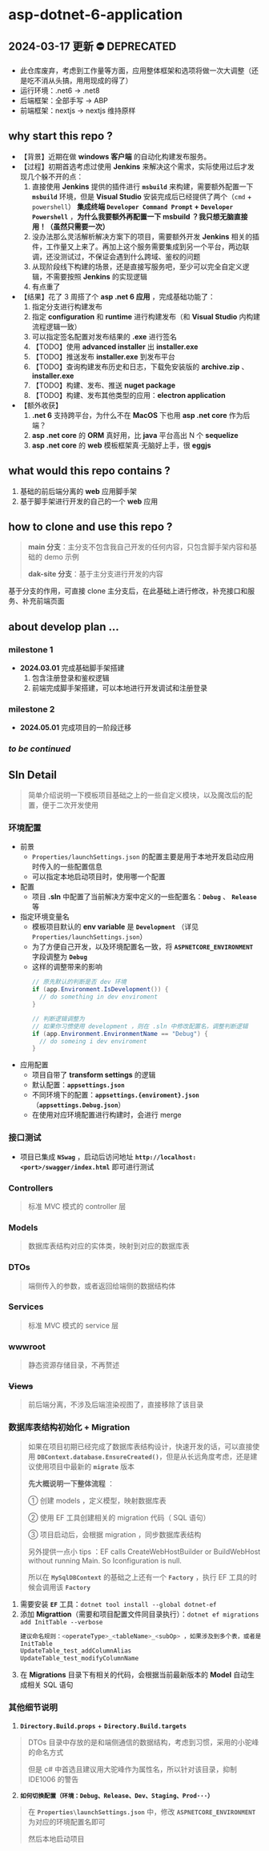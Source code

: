 # asp-dotnet-6-application

## 2024-03-17 更新 ⛔️ DEPRECATED
- 此仓库废弃，考虑到工作量等方面，应用整体框架和选项将做一次大调整（还是吃不消从头搞，用用现成的得了）
- 运行环境：.net6 -> .net8
- 后端框架：全部手写 -> ABP
- 前端框架：nextjs -> nextjs 维持原样

## why start this repo ?

- 【背景】近期在做 **windows 客户端** 的自动化构建发布服务。
- 【过程】初期首选考虑过使用 **Jenkins** 来解决这个需求，实际使用过后才发现几个躲不开的点：
  1. 直接使用 **Jenkins** 提供的插件进行 **`msbuild`** 来构建，需要额外配置一下 **`msbuild`** 环境，但是 **Visual Studio** 安装完成后已经提供了两个（`cmd` + `powershell`） **集成终端 `Developer Command Prompt` + `Developer Powershell`** ，**为什么我要额外再配置一下 msbuild ？我只想无脑直接用！（虽然只需要一次）**
  2. 没办法那么灵活解析解决方案下的项目，需要额外开发 **Jenkins** 相关的插件，工作量又上来了。再加上这个服务需要集成到另一个平台，两边联调，还没测试过，不保证会遇到什么跨域、鉴权的问题
  3. 从现阶段线下构建的场景，还是直接写服务吧，至少可以完全自定义逻辑，不需要按照 **Jenkins** 的实现逻辑
  4. 有点重了
- 【结果】花了 3 周搭了个 **asp .net 6 应用** ，完成基础功能了：
  1. 指定分支进行构建发布
  2. 指定 **configuration** 和 **runtime** 进行构建发布（和 **Visual Studio** 内构建流程逻辑一致）
  3. 可以指定签名配置对发布结果的 **.exe** 进行签名
  4. 【TODO】使用 **advanced installer** 出 **installer.exe**
  5. 【TODO】推送发布 **installer.exe** 到发布平台
  6. 【TODO】查询构建发布历史和日志，下载免安装版的 **archive.zip** 、 **installer.exe**
  7. 【TODO】构建、发布、推送 **nuget package**
  8. 【TODO】构建、发布其他类型的应用：**electron application**
- 【额外收获】
  1. **.net 6** 支持跨平台，为什么不在 **MacOS** 下也用 **asp .net core** 作为后端？
  2. **asp .net core** 的 **ORM** 真好用，比 **java** 平台高出 N 个 **sequelize**
  3. **asp .net core** 的 **web** 模板框架真·无脑好上手，很 **eggjs**

## what would this repo contains ?

1. 基础的前后端分离的 **web** 应用脚手架
2. 基于脚手架进行开发的自己的一个 **web** 应用

## how to clone and use this repo ?

> **main 分支**：主分支不包含我自己开发的任何内容，只包含脚手架内容和基础的 demo 示例
>
> **dak-site 分支**：基于主分支进行开发的内容

基于分支的作用，可直接 clone 主分支后，在此基础上进行修改，补充接口和服务、补充前端页面

## about develop plan ...

### milestone 1

- **2024.03.01** 完成基础脚手架搭建
  1. 包含注册登录和鉴权逻辑
  2. 前端完成脚手架搭建，可以本地进行开发调试和注册登录

### milestone 2

- **2024.05.01** 完成项目的一阶段迁移

### _to be continued_

## Sln Detail

> 简单介绍说明一下模板项目基础之上的一些自定义模块，以及魔改后的配置，便于二次开发使用

### 环境配置
+ 前景
  + `Properties/launchSettings.json` 的配置主要是用于本地开发启动应用时传入的一些配置信息
  + 可以指定本地启动项目时，使用哪一个配置
+ 配置
  + 项目 **.sln** 中配置了当前解决方案中定义的一些配置名：**`Debug`** 、 **`Release`** 等
+ 指定环境变量名
  + 模板项目默认的 **env variable** 是 **`Development`** （详见 `Properties/launchSettings.json`）
  + 为了方便自己开发，以及环境配置名一致，将 **`ASPNETCORE_ENVIRONMENT`** 字段调整为 **`Debug`**
  + 这样的调整带来的影响
    ```csharp
    // 原先默认的判断是否 dev 环境
    if (app.Environment.IsDevelopment()) {
      // do something in dev enviroment
    }

    // 判断逻辑调整为
    // 如果你习惯使用 development ，则在 .sln 中修改配置名，调整判断逻辑
    if (app.Environment.EnvironmentName == "Debug") {
      // do someing i dev enviroment
    }
    ```
+ 应用配置
  + 项目自带了 **transform settings** 的逻辑
  + 默认配置：**`appsettings.json`**
  + 不同环境下的配置：**`appsettings.{enviroment}.json`** （**`appsettings.Debug.json`**）
  + 在使用对应环境配置进行构建时，会进行 merge

### 接口测试
+ 项目已集成 **`NSwag`** ，启动后访问地址 **`http://localhost:<port>/swagger/index.html`** 即可进行测试

### Controllers
> 标准 MVC 模式的 controller 层

### Models
> 数据库表结构对应的实体类，映射到对应的数据库表

### DTOs
> 端侧传入的参数，或者返回给端侧的数据结构体

### Services
> 标准 MVC 模式的 service 层

### wwwroot
> 静态资源存储目录，不再赘述

### ~~Views~~
> 前后端分离，不涉及后端渲染视图了，直接移除了该目录

### 数据库表结构初始化 + Migration
> 如果在项目初期已经完成了数据库表结构设计，快速开发的话，可以直接使用 **`DBContext.database.EnsureCreated()`**，但是从长远角度考虑，还是建议使用项目中最新的 **`migrate`** 版本
>
> **先大概说明一下整体流程** ： 
>
> ① 创建 models ，定义模型，映射数据库表
>
> ② 使用 EF 工具创建相关的 migration 代码（ SQL 语句）
>
> ③ 项目启动后，会根据 migration ，同步数据库表结构
>
> 另外提供一点小 tips ：EF calls CreateWebHostBuilder or BuildWebHost without running Main. So Iconfiguration is null.
>
> 所以在 **`MySqlDBContext`** 的基础之上还有一个 **`Factory`** ，执行 EF 工具的时候会调用该 **`Factory`**

1. 需要安装 **`EF`** 工具：`dotnet tool install --global dotnet-ef`
2. 添加 **Migrattion**（需要和项目配置文件同目录执行）：`dotnet ef migrations add InitTable --verbose`
    ```bash
    建议命名规则：<operateType>_<tableName>_<subOp> ，如果涉及到多个表，或者是初始化，可考虑将表名去掉
    InitTable
    UpdateTable_test_addColumnAlias
    UpdateTable_test_modifyColumnName
    ```
3. 在 **Migrations** 目录下有相关的代码，会根据当前最新版本的 **Model** 自动生成相关 SQL 语句

### 其他细节说明
1. **`Directory.Build.props`** + **`Directory.Build.targets`**
> DTOs 目录中存放的是和端侧通信的数据结构，考虑到习惯，采用的小驼峰的命名方式
>
> 但是 c# 中首选且建议用大驼峰作为属性名，所以针对该目录，抑制 IDE1006 的警告
2. **`如何切换配置（环境：Debug、Release、Dev、Staging、Prod···）`**
> 在 **`Properties\launchSettings.json`** 中，修改 **`ASPNETCORE_ENVIRONMENT`** 为对应的环境配置名即可
>
> 然后本地启动项目
